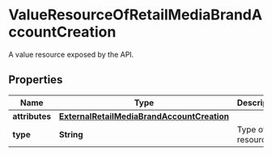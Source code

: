 

# ValueResourceOfRetailMediaBrandAccountCreation

A value resource exposed by the API.

## Properties

| Name | Type | Description | Notes |
|------------ | ------------- | ------------- | -------------|
|**attributes** | [**ExternalRetailMediaBrandAccountCreation**](ExternalRetailMediaBrandAccountCreation.md) |  |  [optional] |
|**type** | **String** | Type of the resource. |  [optional] |



